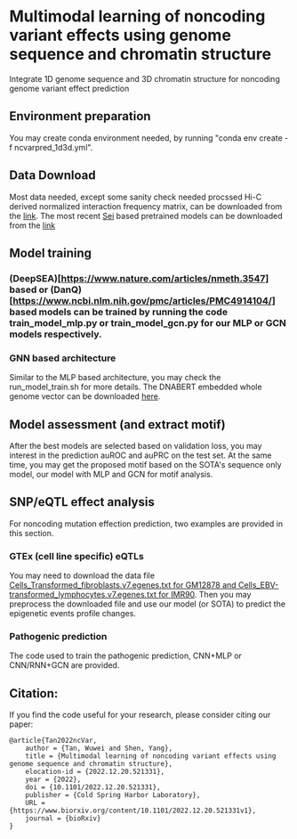 # Multimodal learning of noncoding variant effects using genome sequence and chromatin structure
Integrate 1D genome sequence and 3D chromatin structure for noncoding genome variant effect prediction

## Environment preparation
You may create conda environment needed, by running "conda env create -f ncvarpred_1d3d.yml".

## Data Download
Most data needed, except some sanity check needed procssed Hi-C derived normalized interaction frequency matrix, can be downloaded from the [link](). The most recent [Sei](https://www.nature.com/articles/s41588-022-01102-2) based pretrained models can be downloaded from the [link]()

## Model training
### (DeepSEA)[https://www.nature.com/articles/nmeth.3547] based or (DanQ)[https://www.ncbi.nlm.nih.gov/pmc/articles/PMC4914104/] based models can be trained by running the code train_model_mlp.py or train_model_gcn.py for our MLP or GCN models respectively. 

### GNN based architecture
Similar to the MLP based architecture, you may check the run_model_train.sh for more details. The DNABERT embedded whole genome vector can be downloaded [here](https://drive.google.com/file/d/1mC05WLGeNNO-nBGaYnCp4tw1Wkh6C9jd/view?usp=sharing).

## Model assessment (and extract motif)
After the best models are selected based on validation loss, you may interest in the prediction auROC and auPRC on the test set. At the same time, you may get the proposed motif based on the SOTA's sequence only model, our model with MLP and GCN for motif analysis.

## SNP/eQTL effect analysis
For noncoding mutation effection prediction, two examples are provided in this section.

### GTEx (cell line specific) eQTLs
You may need to download the data file [Cells_Transformed_fibroblasts.v7.egenes.txt for GM12878 and Cells_EBV-transformed_lymphocytes.v7.egenes.txt for IMR90](https://www.gtexportal.org/home/datasets). Then you may preprocess the downloaded file and use our model (or SOTA) to predict the epigenetic events profile changes.

### Pathogenic prediction
The code used to train the pathogenic prediction, CNN+MLP or CNN/RNN+GCN are provided.



## Citation:
If you find the code useful for your research, please consider citing our paper:
```
@article{Tan2022ncVar,
	author = {Tan, Wuwei and Shen, Yang},
	title = {Multimodal learning of noncoding variant effects using genome sequence and chromatin structure},
	elocation-id = {2022.12.20.521331},
	year = {2022},
	doi = {10.1101/2022.12.20.521331},
	publisher = {Cold Spring Harbor Laboratory},
	URL = {https://www.biorxiv.org/content/10.1101/2022.12.20.521331v1},
	journal = {bioRxiv}
}
```


